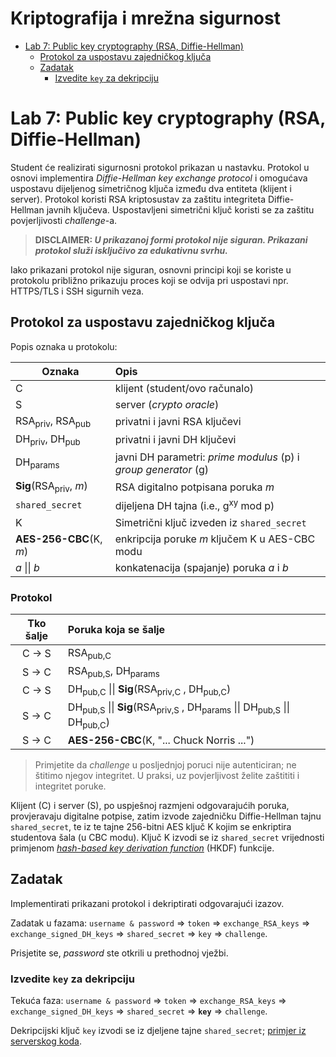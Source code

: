 # **Kriptografija i mrežna sigurnost** <!-- omit in toc -->

- [Lab 7: Public key cryptography (RSA, Diffie-Hellman)](#lab-7-public-key-cryptography-rsa-diffie-hellman)
  - [Protokol za uspostavu zajedničkog ključa](#protokol-za-uspostavu-zajedničkog-ključa)
  - [Zadatak](#zadatak)
    - [Izvedite `key` za dekripciju](#izvedite-key-za-dekripciju)


# Lab 7: Public key cryptography (RSA, Diffie-Hellman)

Student će realizirati sigurnosni protokol prikazan u nastavku. Protokol u osnovi implementira _Diffie-Hellman key exchange protocol_ i omogućava uspostavu dijeljenog simetričnog ključa između dva entiteta (klijent i server). Protokol koristi RSA kriptosustav za zaštitu integriteta Diffie-Hellman javnih ključeva. Uspostavljeni simetrični ključ koristi se za zaštitu povjerljivosti _challenge_-a.

>**DISCLAIMER: _U prikazanoj formi protokol nije siguran. Prikazani protokol služi isključivo za edukativnu svrhu._**

Iako prikazani protokol nije siguran, osnovni principi koji se koriste u protokolu približno prikazuju proces koji se odvija pri uspostavi npr. HTTPS/TLS i SSH sigurnih veza.

## Protokol za uspostavu zajedničkog ključa

Popis oznaka u protokolu:

| Oznaka                                 | Opis                                                            |
| -------------------------------------- | :-------------------------------------------------------------- |
| C                                      | klijent (student/ovo računalo)                                  |
| S                                      | server (_crypto oracle_)                                        |
| RSA<sub>priv</sub>, RSA<sub>pub</sub>  | privatni i javni RSA ključevi                                   |
| DH<sub>priv</sub>, DH<sub>pub</sub>    | privatni i javni DH ključevi                                    |  |
| DH<sub>params</sub>                    | javni DH parametri: _prime modulus_ (p) i _group generator_ (g) |
| **Sig**(RSA<sub>priv</sub></sub>, _m_) | RSA digitalno potpisana poruka _m_                              |
| `shared_secret`                        | dijeljena DH tajna (i.e., g<sup>xy</sup> mod p)                 |
| K                                      | Simetrični ključ izveden iz `shared_secret`                     |
| **AES-256-CBC**(K, _m_)                | enkripcija poruke _m_ ključem K u AES-CBC modu                  |
| _a_ \|\| _b_                           | konkatenacija (spajanje) poruka _a_ i _b_                       |

### Protokol <!-- omit in toc -->

| Tko šalje  | Poruka koja se šalje                                                                                                              |
| :--------: | :-------------------------------------------------------------------------------------------------------------------------------- |
| C &rarr; S | RSA<sub>pub,C</sub>                                                                                                               |
| S &rarr; C | RSA<sub>pub,S</sub>, DH<sub>params</sub>                                                                                          |
| C &rarr; S | DH<sub>pub,C</sub> \|\| **Sig**(RSA<sub>priv,C</sub></sub> , DH<sub>pub,C</sub>)                                                  |
| S &rarr; C | DH<sub>pub,S</sub> \|\| **Sig**(RSA<sub>priv,S</sub></sub> , DH<sub>params</sub> \|\| DH<sub>pub,S</sub> \|\| DH<sub>pub,C</sub>) |
| S &rarr; C | **AES-256-CBC**(K, "... Chuck Norris ...")                                                                                        |

> Primjetite da _challenge_ u posljednjoj poruci nije autenticiran; ne štitimo njegov integritet. U praksi, uz povjerljivost želite zaštititi i integritet poruke.

Klijent (C) i server (S), po uspješnoj razmjeni odgovarajućih poruka, provjeravaju digitalne potpise, zatim izvode zajedničku Diffie-Hellman tajnu `shared_secret`, te iz te tajne 256-bitni AES ključ K kojim se enkriptira studentova šala (u CBC modu). Ključ K izvodi se iz `shared_secret` vrijednosti primjenom [_hash-based key derivation function_](https://cryptography.io/en/latest/hazmat/primitives/key-derivation-functions/?highlight=hkdf) (HKDF) funkcije.

## Zadatak

Implementirati prikazani protokol i dekriptirati odgovarajući izazov.

Zadatak u fazama: `username & password` ⇒ `token` ⇒ `exchange_RSA_keys` ⇒ `exchange_signed_DH_keys` ⇒ `shared_secret` ⇒ `key` ⇒ `challenge`.

Prisjetite se, _password_ ste otkrili u prethodnoj vježbi.

### Izvedite `key` za dekripciju

Tekuća faza: `username & password` ⇒ `token` ⇒ `exchange_RSA_keys` ⇒ `exchange_signed_DH_keys` ⇒ `shared_secret` ⇒ **`key`** ⇒ `challenge`.

Dekripcijski ključ `key` izvodi se iz djeljene tajne `shared_secret`; [primjer iz serverskog koda](https://github.com/mcagalj/CNS-2023-24/blob/cfdd899365e6db478a88c84bd740ce81382b513f/crypto-oracle/app/routers/asymmetric.py#L146-L148).

